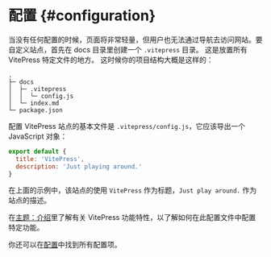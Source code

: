 # 配置 {#configuration}

当没有任何配置的时候，页面将非常轻量，但用户也无法通过导航去访问网站。要自定义站点，首先在 docs 目录里创建一个 `.vitepress` 目录。 这是放置所有 VitePress 特定文件的地方。 这时候你的项目结构大概是这样的：

```
.
├─ docs
│  ├─ .vitepress
│  │  └─ config.js
│  └─ index.md
└─ package.json
```

配置 VitePress 站点的基本文件是 `.vitepress/config.js`，它应该导出一个 JavaScript 对象：

```js
export default {
  title: 'VitePress',
  description: 'Just playing around.'
}
```

在上面的示例中，该站点的使用 `VitePress` 作为标题，`Just play around.` 作为站点的描述。

在[主题：介绍](./theme-introduction)里了解有关 VitePress 功能特性，以了解如何在此配置文件中配置特定功能。

你还可以在[配置](../config/introduction)中找到所有配置项。
